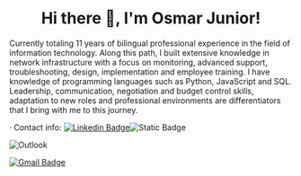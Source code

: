 <h1 align="center"> Hi there 👋, I'm Osmar Junior! </h1>

Currently totaling 11 years of bilingual professional experience in the field of information technology. Along this path, I built extensive knowledge in network infrastructure with a focus on monitoring, advanced support, troubleshooting, design, implementation and employee training. I have knowledge of programming languages ​​such as Python, JavaScript and SQL.
Leadership, communication, negotiation and budget control skills, adaptation to new roles and professional environments are differentiators that I bring with me to this journey.

· Contact info: [![Linkedin Badge](https://img.shields.io/badge/-osmarjunior04-blue?style=flat&logo=Linkedin&logoColor=white&link=https://www.linkedin.com/in/osmarjunior04/)](https://www.linkedin.com/in/osmarjunior04/)![Static Badge](https://img.shields.io/badge/-osmarjunior04@hotmail.com-blue?logo=microsoftoutlook&link=mailto:osmarjunior04@hotmail.com)


![Outlook](https://img.shields.io/badge/-osmarjunior04@hotmail.com-Microsoft_Outlook-0078D4?style=flat&logo=microsoft-outlook&logoColor=white)

[![Gmail Badge](https://img.shields.io/badge/-flaviaccruzr@gmail.com-c14438?style=flat-square&logo=Gmail&logoColor=white&link=mailto:flaviaccruzr@gmail.com)](mailto:flaviaccruzr@gmail.com)
